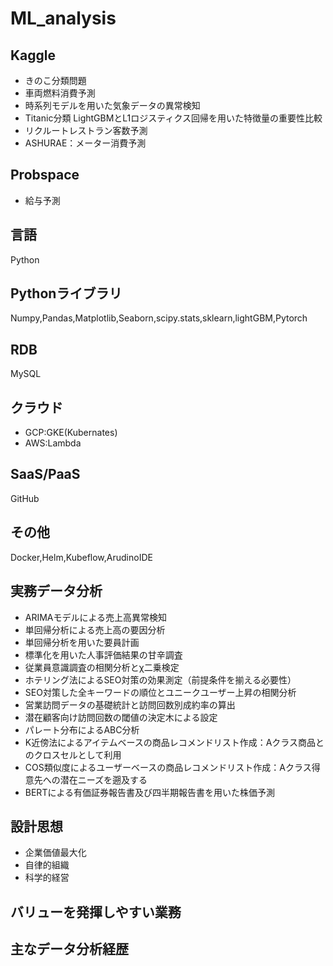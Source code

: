 # ML_analysis

## Kaggle
- きのこ分類問題
- 車両燃料消費予測
- 時系列モデルを用いた気象データの異常検知
- Titanic分類 LightGBMとL1ロジスティクス回帰を用いた特徴量の重要性比較
- リクルートレストラン客数予測
- ASHURAE：メーター消費予測

## Probspace
- 給与予測

## 言語
Python

## Pythonライブラリ
Numpy,Pandas,Matplotlib,Seaborn,scipy.stats,sklearn,lightGBM,Pytorch

## RDB
MySQL

## クラウド
- GCP:GKE(Kubernates)
- AWS:Lambda

## SaaS/PaaS
GitHub

## その他
Docker,Helm,Kubeflow,ArudinoIDE

## 実務データ分析
- ARIMAモデルによる売上高異常検知
- 単回帰分析による売上高の要因分析
- 単回帰分析を用いた要員計画
- 標準化を用いた人事評価結果の甘辛調査
- 従業員意識調査の相関分析とχ二乗検定
- ホテリング法によるSEO対策の効果測定（前提条件を揃える必要性）
- SEO対策した全キーワードの順位とユニークユーザー上昇の相関分析
- 営業訪問データの基礎統計と訪問回数別成約率の算出
- 潜在顧客向け訪問回数の閾値の決定木による設定
- パレート分布によるABC分析
- K近傍法によるアイテムベースの商品レコメンドリスト作成：Aクラス商品とのクロスセルとして利用
- COS類似度によるユーザーベースの商品レコメンドリスト作成：Aクラス得意先への潜在ニーズを遡及する
- BERTによる有価証券報告書及び四半期報告書を用いた株価予測


## 設計思想
- 企業価値最大化
- 自律的組織
- 科学的経営

## バリューを発揮しやすい業務


## 主なデータ分析経歴

